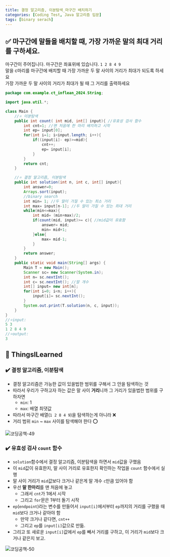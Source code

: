 ```yaml
---
title: 결정 알고리즘, 이분탐색_마구간 배치하기
categories: [Coding Test, Java 알고리즘 입문]
tags: [binary serach]
---
```


## ✅ 마구간에 말들을 배치할 때, 가장 가까운 말의 최대 거리를 구하세요.

마구간이 주어집니다. 마구간은 좌표위에 있습니다. `1 2 8 4 9` <br>
말을 c마리를 마구간에 배치할 때 가장 가까운 두 말 사이의 거리가 최대가 되도록 하세요 <br>
가장 가까운 두 말 사이의 거리가 최대가 될 때 그 거리를 출력하세요 <br>

```java
package com.example.ct_inflean_2024.String;

import java.util.*;

class Main {
    //⭐️ 이분탐색
    public int count( int mid, int[] input){ //유효성 검사 함수
        int cnt=1; //맨 처음에 한 마리 배치하고 시작
        int ep= input[0];
        for(int i=1; i<input.length; i++){
            if((input[i]- ep)>=mid){
                cnt++;
                ep= input[i];
            }
        }
        return cnt;
    }

    //⭐️ 결정 알고리즘, 이분탐색
    public int solution(int n, int c, int[] input){
        int answer=0;
        Arrays.sort(input);
        //binary search
        int min= 1; //두 말이 가질 수 있는 최소 거리
        int max= input[n-1]; //두 말이 가질 수 있는 최대 거리
        while(min<=max){
            int mid= (min+max)/2;
            if(count(mid, input)>= c){ //mid값이 유효함
                answer= mid;
                min= mid+1;
            }else{
                max= mid-1;
            }
        }
        return answer;
    }
    public static void main(String[] args) {
        Main T = new Main();
        Scanner sc= new Scanner(System.in);
        int n= sc.nextInt();
        int c= sc.nextInt(); //말 개수
        int[] input= new int[n];
        for(int i=0; i<n; i++){
            input[i]= sc.nextInt();
        }
        System.out.print(T.solution(n, c, input));
    }
}
//⭐️input:
5 3
1 2 8 4 9
//⭐️output:
3
```

## 🔵 ThingsILearned

### ✔️ 결정 알고리즘, 이분탐색

- 결정 알고리즘은 가능한 값이 있을법한 범위를 구해서 그 안을 탐색하는 것
- 따라서 우리가 구하고자 하는 값은 말 사이 **거리**니까 그 거리가 있을법한 범위를 구하자면
  - `min`: 1
  - `max`: 배열 최댓값
- 따라서 마구간 배열(`1 2 8 4 9`)을 탐색하는게 아니라 ❌
- 거리 범위 `min` ~ `max` 사이를 탐색해야 한다 ⭕️

![코딩공책-49](https://github.com/soheeparklee/sc_FrontBackTryout/assets/97790983/b27813b1-669f-493a-a195-addf721275b2)

### ✔️ 유효성 검사 `count` 함수

- `solution`함수에서 결정 알고리즘, 이분탐색을 하면서 `mid`값을 구했음
- 이 `mid`값이 유효한지, 말 사이 거리로 유효한지 확인하는 작업을 `count` 함수에서 실행
- 말 사이 거리가 `mid`값보다 크거나 같은게 말 개수 `c`만큼 있어야 함
- 우선 **말 한마리**를 맨 처음에 놓고
  - 그래서 `cnt`가 1에서 시작
  - 그리고 `for`문은 1부터 돌기 시작
- `ep`(`endpoint`)라는 변수를 만들어서 `input[i]`에서부터 `ep`까지의 거리를 구했을 때 `mid`보다 크거나 같아야 함
  - 만약 크거나 같다면, `cnt++`
  - 그리고 `ep`를 `input[i]`값으로 만듦.
- 그리고 또 새로운 `input[i]`값에서 `ep`를 빼서 거리를 구하고, 이 거리가 `mid`보다 크거나 같은지 보고.

![코딩공책-50](https://github.com/soheeparklee/sc_FrontBackTryout/assets/97790983/bb79e962-b404-432f-9350-4d071da7c4c1)

